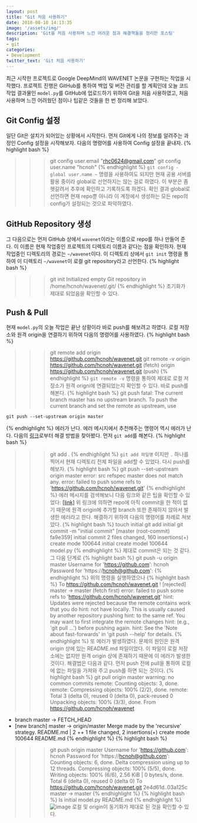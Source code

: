 ```yaml
---
layout: post
title: "Git 처음 사용하기"
date: 2018-08-18 14:13:35
image: '/assets/img/'
description: 'Git을 처음 사용하며 느낀 어려운 점과 해결책들을 정리한 포스팅'
tags:
- git
categories:
- Development
twitter_text: 'Git 처음 사용하기'
---
```


최근 시작한 프로젝트로 Google DeepMind의 WAVENET 논문을 구현하는 작업을 시작했다. 프로젝트 진행은 GitHub를 통하여 백업 및 버전 관리를 할 계획인데 오늘 코드 작업 결과물인 `model.py`를 GitHub에 업로드하기 위하여 Git을 처음 사용하였고, 처음 사용하며 느낀 어려웠던 점이나 팁같은 것들을 한 번 정리해 보았다.

## Git Config 설정

일단 Git은 설치가 되어있는 상황에서 시작한다. 먼저 Git에게 나의 정보를 알려주는 과정인 Config 설정을 시작해보자. 다음의 명령어를 사용하여 Config 설정을 끝내자.
{% highlight bash %}
>>> git config user.email "rhc0624@gmail.com"
>>> git config user.name "hcnoh"
{% endhighlight %}
`git config -global user.name ~` 명령을 사용하여도 되지만 현재 공용 서버를 활용 중이라 global로 선언하지는 않는 걸로 하였다. 이 부분은 좀 헷갈려서 추후에 확인하고 기록하도록 하겠다.
확인 결과 global로 선언하면 현재 repo뿐 아니라 이 계정에서 생성하는 모든 repo의 config가 설정되는 것으로 파악하였다.

## GitHub Repository 생성

그 다음으로는 먼저 GitHub 상에서 `wavenet`이라는 이름으로 repo를 하나 만들어 준다. 이 이름은 현재 작업중인 프로젝트의 디렉토리 이름과 같다는 점을 확인하자.
현재 작업중인 디렉토리의 경로는 `~/wavenet`이다. 이 디렉토리 상에서 `git init` 명령을 통하여 이 디렉토리 `~/wavenet`이 로컬 git repository라고 선언한다.
{% highlight bash %}
>>> git init
Initialized empty Git repository in /home/hcnoh/wavenet/.git/
{% endhighlight %}
초기화가 제대로 되었음을 확인할 수 있다.

## Push & Pull

현재 `model.py`의 오늘 작업은 끝난 상황이라 바로 push를 해보려고 하였다. 로컬 저장소와 원격 origin을 연결하기 위하여 다음의 명령어를 사용하였다.
{% highlight bash %}
>>> git remote add origin https://github.com/hcnoh/wavenet.git
>>> git remote -v
origin  https://github.com/hcnoh/wavenet.git (fetch)
origin  https://github.com/hcnoh/wavenet.git (push)
{% endhighlight %}
`git remote -v` 명령을 통하여 제대로 로컬 저장소가 원격 origni에 연결되었는지 확인할 수 있다.
바로 push를 해본다.
{% highlight bash %}
>>> git push
fatal: The current branch master has no upstream branch.
To push the current branch and set the remote as upstream, use

    git push --set-upstream origin master
{% endhighlight %}
에러가 난다. 에러 메시지에서 추천해주는 명령어 역시 에러가 난다. 다음의 [링크](http://www.talkdev.net/git-%EA%B0%84%EB%8B%A8%ED%95%9C-%EC%82%AC%EC%9A%A9%EB%B2%95/)로부터 해결 방법을 찾아봤다.
먼저 `git add`를 해본다.
{% highlight bash %}
>>> git add .
{% endhighlight %}
`git add 파일명` 이지만 `.` 하나를 찍어서 현재 디렉토리 전체 파일을 add할 수 있었다. 다시 push를 해보자.
{% highlight bash %}
>>> git push --set-upstream origin master
error: src refspec master does not match any.
error: failed to push some refs to 'https://github.com/hcnoh/wavenet.git'
{% endhighlight %}
에러 메시지를 검색해보니 다음 링크와 같은 팁을 확인할 수 있었다: [[link]](http://yjoo00.tistory.com/111)
위 링크에 의하면 repo에 아직 commit을 한 적이 없기 때문에 원격 origin에 추가할 branch 또한 존재하지 않아서 발생한 에러라고 한다. 해결하기 위하여 다음의 명령어를 차례로 쳐보았다.
{% highlight bash %}
>>> touch initial
>>> git add initial
>>> git commit -m "initial commit"
[master (root-commit) fa9e359] initial commit
 2 files changed, 160 insertions(+)
 create mode 100644 initial
 create model 100644 model.py
{% endhighlight %}
제대로 commit은 되는 것 같다. 그 다음 단계로
{% highlight bash %}
>>> git push -u origin master
Username for 'https://github.com': hcnoh
Password for 'https://hcnoh@github.com':
{% endhighlight %}
위의 명령을 실행하였으나
{% highlight bash %}
To https://github.com/hcnoh/wavenet.git
 ! [rejected]       master -> master (fetch first)
 error: failed to push some refs to 'https://github.com/hcnoh/wavenet.git'
 hint: Updates were rejected because the remote contains work that you do
 hint: not have locally. This is usually caused by another repository pushing
 hint: to the same ref. You may want to first integrate the remote changes
 hint: (e.g., 'git pull ...') before pushing again.
 hint: See the 'Note about fast-forwards' in 'git push --help' for details.
{% endhighlight %}
또 에러가 발생하였다. 문제의 원인은 원격 origin 상에 있는 README.md 파일이었다. 이 파일이 로컬 저장소에는 없지만 원격 origin 상에 존재하기 때문에 이 에러가 발생한 것이다. 해결법은 다음과 같다. 먼저 push 전에 pull을 통하여 로컬에 없는 파일을 가져와 주고 push를 하면 되는 것이다.
{% highlight bash %}
>>> git pull origin master
warning: no common commits
remote: Counting objects: 3, done.
remote: Compressing objects: 100% (2/2), done.
remote: Total 3 (delta 0), reused 0 (delta 0), pack-reused 0
Unpacking objects: 100% (3/3), done.
From https://github.com/hcnoh/wavenet
 * branch           master      -> FETCH_HEAD
 * [new branch]     master      -> origin/master
Merge made by the 'recursive' strategy.
 README.md | 2 ++
 1 file changed, 2 insertions(+)
 create mode 100644 README.md
{% endhighlight %}
{% highlight bash %}
>>> git push origin master
Username for 'https://github.com': hcnoh
Password for 'https://hcnoh@github.com':
Counting objects: 6, done.
Delta compression using up to 12 threads.
Compressing objects: 100% (5/5), done.
Writing objects: 100% (6/6), 2.56 KiB | 0 bytes/s, done.
Total 6 (delta 0), reused 0 (delta 0)
To https://github.com/hcnoh/wavenet.git
    2e4d61d..03a125c    master -> master
{% endhighlight %}
{% highlight bash %}
>>> ls
initial  model.py  README.md
{% endhighlight %}
![image](/assets/img/2018-08-18-git-first-time.md/11.png)
로컬 및 origin이 동기화가 제대로 된 것을 확인할 수 있다.

